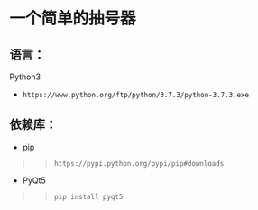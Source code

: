 # 一个简单的抽号器
## 语言：
  Python3
- `https://www.python.org/ftp/python/3.7.3/python-3.7.3.exe`
## 依赖库：
* pip
 >>   `https://pypi.python.org/pypi/pip#downloads`
* PyQt5
 >>   `pip install pyqt5`
